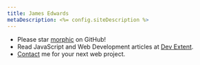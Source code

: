 ```yaml
---
title: James Edwards
metaDescription: <%= config.siteDescription %>
---
```


- Please star [morphic](https://github.com/jdedwards3/morphic) on GitHub!
- Read JavaScript and Web Development articles at
  [Dev Extent](https://www.devextent.com/).
- [Contact](/contact/) me for your next web project.
